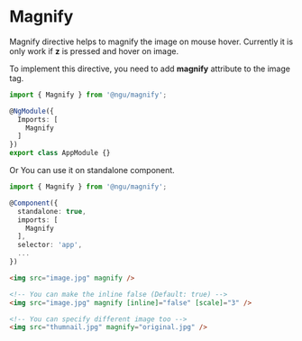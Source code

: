 # Magnify

Magnify directive helps to magnify the image on mouse hover. Currently it is only work if **z** is pressed and hover on image.

To implement this directive, you need to add **magnify** attribute to the image tag.

```ts
import { Magnify } from '@ngu/magnify';

@NgModule({
  Imports: [
    Magnify
  ]
})
export class AppModule {}
```

Or You can use it on standalone component.
```ts
import { Magnify } from '@ngu/magnify';

@Component({
  standalone: true,
  imports: [
    Magnify
  ],
  selector: 'app',
  ...
})
```

```html
<img src="image.jpg" magnify />

<!-- You can make the inline false (Default: true) -->
<img src="image.jpg" magnify [inline]="false" [scale]="3" />

<!-- You can specify different image too -->
<img src="thumnail.jpg" magnify="original.jpg" />
```
